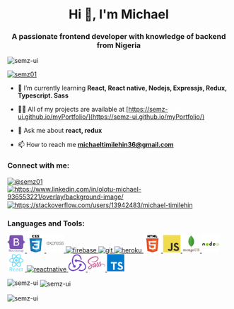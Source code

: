 <h1 align="center">Hi 👋, I'm Michael</h1>
<h3 align="center">A passionate frontend developer with knowledge of backend from Nigeria</h3>


<p align="left"> <img src="https://komarev.com/ghpvc/?username=semz-ui&label=Profile%20views&color=0e75b6&style=flat" alt="semz-ui" /> </p>


<p align="left"> <a href="https://twitter.com/@semz01" target="blank"><img src="https://img.shields.io/twitter/follow/semz01?logo=twitter&style=for-the-badge" alt="semz01" /></a> </p>

- 🌱 I’m currently learning **React, React native, Nodejs, Expressjs, Redux, Typescript. Sass**

- 👨‍💻 All of my projects are available at [https://semz-ui.github.io/myPortfolio/](https://semz-ui.github.io/myPortfolio/)

- 💬 Ask me about **react, redux**

- 📫 How to reach me **michaeltimilehin36@gmail.com**

<h3 align="left">Connect with me:</h3>
<p align="left">
<a href="https://twitter.com/@semz01" target="blank"><img align="center" src="https://raw.githubusercontent.com/rahuldkjain/github-profile-readme-generator/master/src/images/icons/Social/twitter.svg" alt="@semz01" height="30" width="40" /></a>
<a href="https://linkedin.com/in/https://www.linkedin.com/in/olotu-michael-936553221/overlay/background-image/" target="blank"><img align="center" src="https://raw.githubusercontent.com/rahuldkjain/github-profile-readme-generator/master/src/images/icons/Social/linked-in-alt.svg" alt="https://www.linkedin.com/in/olotu-michael-936553221/overlay/background-image/" height="30" width="40" /></a>
<a href="https://stackoverflow.com/users/https://stackoverflow.com/users/13942483/michael-timilehin" target="blank"><img align="center" src="https://raw.githubusercontent.com/rahuldkjain/github-profile-readme-generator/master/src/images/icons/Social/stack-overflow.svg" alt="https://stackoverflow.com/users/13942483/michael-timilehin" height="30" width="40" /></a>
</p>

<h3 align="left">Languages and Tools:</h3>
<p align="left"> <a href="https://getbootstrap.com" target="_blank" rel="noreferrer"> <img src="https://raw.githubusercontent.com/devicons/devicon/master/icons/bootstrap/bootstrap-plain-wordmark.svg" alt="bootstrap" width="40" height="40"/> </a> <a href="https://www.w3schools.com/css/" target="_blank" rel="noreferrer"> <img src="https://raw.githubusercontent.com/devicons/devicon/master/icons/css3/css3-original-wordmark.svg" alt="css3" width="40" height="40"/> </a> <a href="https://expressjs.com" target="_blank" rel="noreferrer"> <img src="https://raw.githubusercontent.com/devicons/devicon/master/icons/express/express-original-wordmark.svg" alt="express" width="40" height="40"/> </a> <a href="https://firebase.google.com/" target="_blank" rel="noreferrer"> <img src="https://www.vectorlogo.zone/logos/firebase/firebase-icon.svg" alt="firebase" width="40" height="40"/> </a> <a href="https://git-scm.com/" target="_blank" rel="noreferrer"> <img src="https://www.vectorlogo.zone/logos/git-scm/git-scm-icon.svg" alt="git" width="40" height="40"/> </a> <a href="https://heroku.com" target="_blank" rel="noreferrer"> <img src="https://www.vectorlogo.zone/logos/heroku/heroku-icon.svg" alt="heroku" width="40" height="40"/> </a> <a href="https://www.w3.org/html/" target="_blank" rel="noreferrer"> <img src="https://raw.githubusercontent.com/devicons/devicon/master/icons/html5/html5-original-wordmark.svg" alt="html5" width="40" height="40"/> </a> <a href="https://developer.mozilla.org/en-US/docs/Web/JavaScript" target="_blank" rel="noreferrer"> <img src="https://raw.githubusercontent.com/devicons/devicon/master/icons/javascript/javascript-original.svg" alt="javascript" width="40" height="40"/> </a> <a href="https://www.mongodb.com/" target="_blank" rel="noreferrer"> <img src="https://raw.githubusercontent.com/devicons/devicon/master/icons/mongodb/mongodb-original-wordmark.svg" alt="mongodb" width="40" height="40"/> </a> <a href="https://nodejs.org" target="_blank" rel="noreferrer"> <img src="https://raw.githubusercontent.com/devicons/devicon/master/icons/nodejs/nodejs-original-wordmark.svg" alt="nodejs" width="40" height="40"/> </a> <a href="https://reactjs.org/" target="_blank" rel="noreferrer"> <img src="https://raw.githubusercontent.com/devicons/devicon/master/icons/react/react-original-wordmark.svg" alt="react" width="40" height="40"/> </a> <a href="https://reactnative.dev/" target="_blank" rel="noreferrer"> <img src="https://reactnative.dev/img/header_logo.svg" alt="reactnative" width="40" height="40"/> </a> <a href="https://redux.js.org" target="_blank" rel="noreferrer"> <img src="https://raw.githubusercontent.com/devicons/devicon/master/icons/redux/redux-original.svg" alt="redux" width="40" height="40"/> </a> <a href="https://sass-lang.com" target="_blank" rel="noreferrer"> <img src="https://raw.githubusercontent.com/devicons/devicon/master/icons/sass/sass-original.svg" alt="sass" width="40" height="40"/> </a> <a href="https://www.typescriptlang.org/" target="_blank" rel="noreferrer"> <img src="https://raw.githubusercontent.com/devicons/devicon/master/icons/typescript/typescript-original.svg" alt="typescript" width="40" height="40"/> </a> </p>

<p><img align="left" src="https://github-readme-stats.vercel.app/api/top-langs?username=semz-ui&show_icons=true&locale=en&layout=compact" alt="semz-ui" /></p>

<p>&nbsp;<img align="center" src="https://github-readme-stats.vercel.app/api?username=semz-ui&show_icons=true&locale=en" alt="semz-ui" /></p>

<p><img align="center" src="https://github-readme-streak-stats.herokuapp.com/?user=semz-ui&" alt="semz-ui" /></p>

